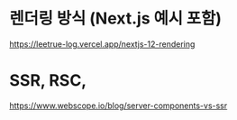 # 렌더링 방식 (Next.js 예시 포함)

https://leetrue-log.vercel.app/nextjs-12-rendering

# SSR, RSC,

https://www.webscope.io/blog/server-components-vs-ssr
